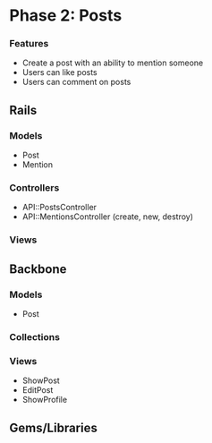 # Phase 2: Posts

### Features
* Create a post with an ability to mention someone
* Users can like posts
* Users can comment on posts

## Rails
### Models
* Post
* Mention

### Controllers
* API::PostsController
* API::MentionsController (create, new, destroy)

### Views

## Backbone
### Models
* Post

### Collections

### Views
* ShowPost
* EditPost
* ShowProfile


## Gems/Libraries
